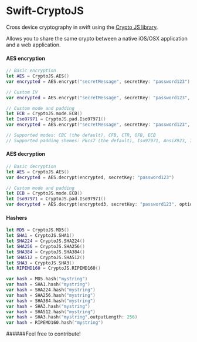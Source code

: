 # Swift-CryptoJS
Cross device cryptography in swift using the [Crypto JS library](https://code.google.com/p/crypto-js/).

Allows you to share the same crypto between a native iOS/OSX application and a web application.

#### AES encryption

```swift
// Basic encryption
let AES = CryptoJS.AES()
var encrypted = AES.encrypt("secretMessage", secretKey: "password123")

// Custom IV
var encrypted = AES.encrypt("secretMessage", secretKey: "password123", options:["iv":123])

// Custom mode and padding
let ECB = CryptoJS.mode.ECB()
let Iso97971 = CryptoJS.pad.Iso97971()
var encrypted = AES.encrypt("secretMessage", secretKey: "password123", options:[ "mode": CryptoJS.mode().ECB, "padding": CryptoJS.pad().Iso97971 ])

// Supported modes: CBC (the default), CFB, CTR, OFB, ECB
// Supported padding shemes: Pkcs7 (the default), Iso97971, AnsiX923, Iso10126, ZeroPadding, NoPadding
```

#### AES decryption

```swift
// Basic decryption
let AES = CryptoJS.AES()
var decrypted = AES.decrypt(encrypted, secretKey: "password123")

// Custom mode and padding
let ECB = CryptoJS.mode.ECB()
let Iso97971 = CryptoJS.pad.Iso97971()
var decrypted = AES.decrypt(encrypted3, secretKey: "password123", options:[ "mode": CryptoJS.mode().ECB, "padding": CryptoJS.pad().Iso97971 ])
```

#### Hashers

```swift
let MD5 = CryptoJS.MD5()
let SHA1 = CryptoJS.SHA1()
let SHA224 = CryptoJS.SHA224()
let SHA256 = CryptoJS.SHA256()
let SHA384 = CryptoJS.SHA384()
let SHA512 = CryptoJS.SHA512()
let SHA3 = CryptoJS.SHA3()
let RIPEMD160 = CryptoJS.RIPEMD160()

var hash = MD5.hash("mystring")
var hash = SHA1.hash("mystring")
var hash = SHA224.hash("mystring")
var hash = SHA256.hash("mystring")
var hash = SHA384.hash("mystring")
var hash = SHA3.hash("mystring")
var hash = SHA512.hash("mystring")
var hash = SHA3.hash("mystring",outputLength: 256)
var hash = RIPEMD160.hash("mystring")
```

######Feel free to contribute!
